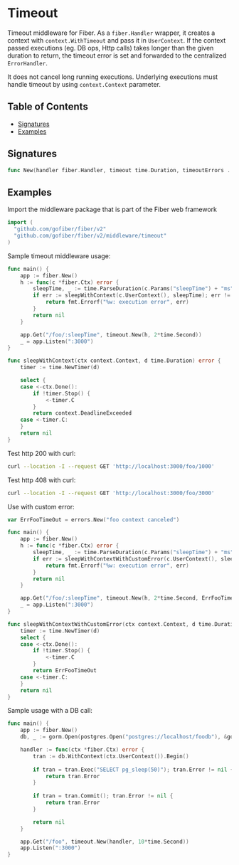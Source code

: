 # Timeout

Timeout middleware for Fiber. As a `fiber.Handler` wrapper, it creates a context with `context.WithTimeout` and pass it in `UserContext`. If the context passed executions (eg. DB ops, Http calls) takes longer than the given duration to return, the timeout error is set and forwarded to the centralized `ErrorHandler`.

It does not cancel long running executions. Underlying executions must handle timeout by using `context.Context` parameter.

## Table of Contents

* [Signatures](timeout.md#signatures)
* [Examples](timeout.md#examples)

## Signatures

```go
func New(handler fiber.Handler, timeout time.Duration, timeoutErrors ...error) fiber.Handler
```

## Examples

Import the middleware package that is part of the Fiber web framework

```go
import (
  "github.com/gofiber/fiber/v2"
  "github.com/gofiber/fiber/v2/middleware/timeout"
)
```

Sample timeout middleware usage:

```go
func main() {
	app := fiber.New()
	h := func(c *fiber.Ctx) error {
		sleepTime, _ := time.ParseDuration(c.Params("sleepTime") + "ms")
		if err := sleepWithContext(c.UserContext(), sleepTime); err != nil {
			return fmt.Errorf("%w: execution error", err)
		}
		return nil
	}

	app.Get("/foo/:sleepTime", timeout.New(h, 2*time.Second))
	_ = app.Listen(":3000")
}

func sleepWithContext(ctx context.Context, d time.Duration) error {
	timer := time.NewTimer(d)

	select {
	case <-ctx.Done():
		if !timer.Stop() {
			<-timer.C
		}
		return context.DeadlineExceeded
	case <-timer.C:
	}
	return nil
}
```

Test http 200 with curl:

```bash
curl --location -I --request GET 'http://localhost:3000/foo/1000' 
```

Test http 408 with curl:

```bash
curl --location -I --request GET 'http://localhost:3000/foo/3000' 
```

Use with custom error:

```go
var ErrFooTimeOut = errors.New("foo context canceled")

func main() {
	app := fiber.New()
	h := func(c *fiber.Ctx) error {
		sleepTime, _ := time.ParseDuration(c.Params("sleepTime") + "ms")
		if err := sleepWithContextWithCustomError(c.UserContext(), sleepTime); err != nil {
			return fmt.Errorf("%w: execution error", err)
		}
		return nil
	}

	app.Get("/foo/:sleepTime", timeout.New(h, 2*time.Second, ErrFooTimeOut))
	_ = app.Listen(":3000")
}

func sleepWithContextWithCustomError(ctx context.Context, d time.Duration) error {
	timer := time.NewTimer(d)
	select {
	case <-ctx.Done():
		if !timer.Stop() {
			<-timer.C
		}
		return ErrFooTimeOut
	case <-timer.C:
	}
	return nil
}
```

Sample usage with a DB call:

```go
func main() {
	app := fiber.New()
	db, _ := gorm.Open(postgres.Open("postgres://localhost/foodb"), &gorm.Config{})

	handler := func(ctx *fiber.Ctx) error {
		tran := db.WithContext(ctx.UserContext()).Begin()
		
		if tran = tran.Exec("SELECT pg_sleep(50)"); tran.Error != nil {
			return tran.Error
		}
		
		if tran = tran.Commit(); tran.Error != nil {
			return tran.Error
		}

		return nil
	}

	app.Get("/foo", timeout.New(handler, 10*time.Second))
	app.Listen(":3000")
}
```
